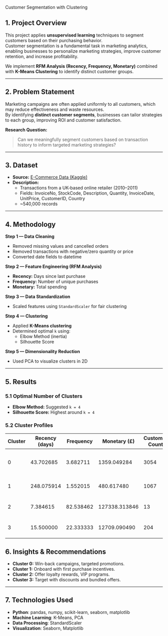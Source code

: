  Customer Segmentation with Clustering

## 1. Project Overview
This project applies **unsupervised learning** techniques to segment customers based on their purchasing behavior.  
Customer segmentation is a fundamental task in marketing analytics, enabling businesses to personalize marketing strategies, improve customer retention, and increase profitability.

We implement **RFM Analysis (Recency, Frequency, Monetary)** combined with **K-Means Clustering** to identify distinct customer groups.

---

## 2. Problem Statement
Marketing campaigns are often applied uniformly to all customers, which may reduce effectiveness and waste resources.  
By identifying **distinct customer segments**, businesses can tailor strategies to each group, improving ROI and customer satisfaction.

**Research Question:**  
> Can we meaningfully segment customers based on transaction history to inform targeted marketing strategies?

---

## 3. Dataset
- **Source:** [E-Commerce Data (Kaggle)](https://www.kaggle.com/datasets/carrie1/ecommerce-data)  
- **Description:**  
  - Transactions from a UK-based online retailer (2010–2011)
  - Fields: InvoiceNo, StockCode, Description, Quantity, InvoiceDate, UnitPrice, CustomerID, Country
  - ~540,000 records

---

## 4. Methodology
**Step 1 — Data Cleaning**
- Removed missing values and cancelled orders
- Removed transactions with negative/zero quantity or price
- Converted date fields to datetime

**Step 2 — Feature Engineering (RFM Analysis)**
- **Recency:** Days since last purchase
- **Frequency:** Number of unique purchases
- **Monetary:** Total spending

**Step 3 — Data Standardization**
- Scaled features using `StandardScaler` for fair clustering

**Step 4 — Clustering**
- Applied **K-Means clustering**
- Determined optimal `k` using:
  - Elbow Method (inertia)
  - Silhouette Score

**Step 5 — Dimensionality Reduction**
- Used PCA to visualize clusters in 2D

---

## 5. Results

### 5.1 Optimal Number of Clusters
- **Elbow Method:** Suggested `k = 4`
- **Silhouette Score:** Highest around `k = 4`

### 5.2 Cluster Profiles

| Cluster | Recency (days) | Frequency | Monetary (£) | Customer Count | Description |
|---------|----------------|-----------|--------------|----------------|-------------|
| 0       | 43.702685      | 3.682711  | 1359.049284  | 3054           | Price-Sensitive Frequent Buyers|  
| 1       | 248.075914     | 1.552015  | 480.617480   | 1067           | Lapsed or at risk customers    |
| 2       | 7.384615       | 82.538462 | 127338.313846| 13             | Loyal High-Value Customers     |
| 3       | 15.500000      | 22.333333 | 12709.090490 | 204            | Loyal and active customers     |


## 6. Insights & Recommendations
- **Cluster 0:** Win-back campaigns, targeted promotions.
- **Cluster 1:** Onboard with first purchase incentives.
- **Cluster 2:** Offer loyalty rewards, VIP programs.
- **Cluster 3:** Target with discounts and bundled offers.

---

## 7. Technologies Used
- **Python**: pandas, numpy, scikit-learn, seaborn, matplotlib
- **Machine Learning**: K-Means, PCA
- **Data Processing**: StandardScaler
- **Visualization**: Seaborn, Matplotlib



